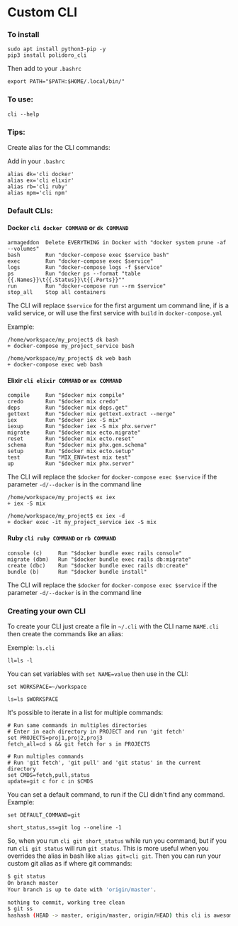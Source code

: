# Custom CLI
### To install

```
sudo apt install python3-pip -y
pip3 install polidoro_cli
```

Then add to your `.bashrc`
```
export PATH="$PATH:$HOME/.local/bin/"
```

### To use:
`cli --help`

### Tips:
Create alias for the CLI commands:

Add in your `.bashrc`
```
alias dk='cli docker'
alias ex='cli elixir'
alias rb='cli ruby'
alias npm='cli npm'
```

### Default CLIs:
#### Docker `cli docker COMMAND` or `dk COMMAND`
```
armageddon  Delete EVERYTHING in Docker with "docker system prune -af --volumes"
bash        Run "docker-compose exec $service bash"
exec        Run "docker-compose exec $service"
logs        Run "docker-compose logs -f $service"
ps          Run "docker ps --format "table {{.Names}}\t{{.Status}}\t{{.Ports}}""
run         Run "docker-compose run --rm $service"
stop_all    Stop all containers
```
The CLI will replace `$service` for the first argument um command line, if is a valid service, 
or will use the first service with `build` in `docker-compose.yml`

Example:
```
/home/workspace/my_project$ dk bash
+ docker-compose my_project_service bash

/home/workspace/my_project$ dk web bash
+ docker-compose exec web bash

```

#### Elixir `cli elixir COMMAND` or `ex COMMAND`
```
compile     Run "$docker mix compile"
credo       Run "$docker mix credo"
deps        Run "$docker mix deps.get"
gettext     Run "$docker mix gettext.extract --merge"
iex         Run "$docker iex -S mix"
iexup       Run "$docker iex -S mix phx.server"
migrate     Run "$docker mix ecto.migrate"
reset       Run "$docker mix ecto.reset"
schema      Run "$docker mix phx.gen.schema"
setup       Run "$docker mix ecto.setup"
test        Run "MIX_ENV=test mix test"
up          Run "$docker mix phx.server"
```
The CLI will replace the `$docker` for `docker-compose exec $service` 
if the parameter `-d/--docker` is in the command line
```
/home/workspace/my_project$ ex iex
+ iex -S mix

/home/workspace/my_project$ ex iex -d
+ docker exec -it my_project_service iex -S mix
```

#### Ruby `cli ruby COMMAND` or `rb COMMAND`
```
console (c)     Run "$docker bundle exec rails console"
migrate (dbm)   Run "$docker bundle exec rails db:migrate"
create (dbc)    Run "$docker bundle exec rails db:create"
bundle (b)      Run "$docker bundle install"
```
The CLI will replace the `$docker` for `docker-compose exec $service`
if the parameter `-d/--docker` is in the command line

### Creating your own CLI
To create your CLI just create a file in `~/.cli` with the CLI name `NAME.cli` then create the commands like an alias:

Exemple:
`ls.cli`
```
ll=ls -l
```

You can set variables with `set NAME=value` then use in the CLI:
```
set WORKSPACE=~/workspace

ls=ls $WORKSPACE
```

It's possible to iterate in a list for multiple commands:
```
# Run same commands in multiples directories
# Enter in each directory in PROJECT and run 'git fetch'
set PROJECTS=proj1,proj2,proj3
fetch_all=cd s && git fetch for s in PROJECTS

# Run multiples commands
# Run 'git fetch', 'git pull' and 'git status' in the current directory
set CMDS=fetch,pull,status
update=git c for c in $CMDS
```
You can set a default command, to run if the CLI didn't find any command. Example:
```
set DEFAULT_COMMAND=git

short_status,ss=git log --oneline -1
```
So, when you run `cli git short_status` while run you command, but if you run `cli git status` will run `git status`. 
This is more useful when you overrides the alias in bash like `alias git=cli git`. Then you can run your custom git alias as if
where git commands:
```bash
$ git status
On branch master
Your branch is up to date with 'origin/master'.

nothing to commit, working tree clean
$ git ss
hashash (HEAD -> master, origin/master, origin/HEAD) this cli is awesome!
```
